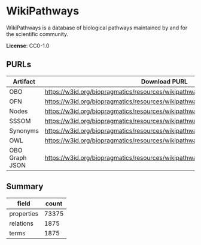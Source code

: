 # WikiPathways

WikiPathways is a database of biological pathways maintained by and for the scientific community.

**License**: CC0-1.0

## PURLs

| Artifact       | Download PURL                                                                   | Latest Versioned Download PURL                                                           |
|----------------|---------------------------------------------------------------------------------|------------------------------------------------------------------------------------------|
| OBO            | https://w3id.org/biopragmatics/resources/wikipathways/wikipathways.obo          | https://w3id.org/biopragmatics/resources/wikipathways/20250310/wikipathways.obo          |
| OFN            | https://w3id.org/biopragmatics/resources/wikipathways/wikipathways.ofn          | https://w3id.org/biopragmatics/resources/wikipathways/20250310/wikipathways.ofn          |
| Nodes          | https://w3id.org/biopragmatics/resources/wikipathways/wikipathways.tsv          | https://w3id.org/biopragmatics/resources/wikipathways/20250310/wikipathways.tsv          |
| SSSOM          | https://w3id.org/biopragmatics/resources/wikipathways/wikipathways.sssom.tsv    | https://w3id.org/biopragmatics/resources/wikipathways/20250310/wikipathways.sssom.tsv    |
| Synonyms       | https://w3id.org/biopragmatics/resources/wikipathways/wikipathways.synonyms.tsv | https://w3id.org/biopragmatics/resources/wikipathways/20250310/wikipathways.synonyms.tsv |
| OWL            | https://w3id.org/biopragmatics/resources/wikipathways/wikipathways.owl          | https://w3id.org/biopragmatics/resources/wikipathways/20250310/wikipathways.owl          |
| OBO Graph JSON | https://w3id.org/biopragmatics/resources/wikipathways/wikipathways.json         | https://w3id.org/biopragmatics/resources/wikipathways/20250310/wikipathways.json         |

## Summary

| field      |   count |
|------------|---------|
| properties |   73375 |
| relations  |    1875 |
| terms      |    1875 |
